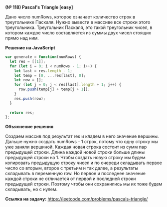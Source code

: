 **(№ 118) Pascal's Triangle [easy]**

Дано число numRows, которое означает количество строк в треугольнике Паскаля.
Нужно вывести в массиве все строки этого треугольника.
Треугольник Паскаля, это такой треугольник чисел, в котором каждое число составляется из суммы двух чисел стоящих прямо над ним.

**Решение на JavaScript**

```javascript
var generate = function(numRows) {
  let res = [[1]];
  for (let i = 0; i < numRows - 1; i++) {
    let last = res.length - 1;
    let temp = [0, ...res[last], 0];
    let row = [];
    for (let j = 0; j < res[last].length + 1; j++) {
      row.push(temp[j] + temp[j + 1]);
    }
    res.push(row);
  } 
  
  return res;
};
```

**Объяснение решения**

Создаем массив под результат res и кладем в него значение вершины. Дальше нужно создать numRows - 1 строк, потому что одну строку мы уже заняли вершиной.
Каждая новая строка состоит из сумм пар предыдущей строки.  Длина каждой новой строки больше длины предыдущей строки на 1. Чтобы создать новую строку мы будем копировать предыдущую строку чисел и по очереди складывать первое число со вторым, второе с третьим и так далее, а результаты складывать в переменную row. Но первое и последнее значение каждой строки не отличается от первой и последней строки предыдущей строки. Поэтому чтобы они сохранились мы их тоже будем складывать, но с нулем.

**Ссылка на задачу:** https://leetcode.com/problems/pascals-triangle/